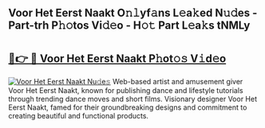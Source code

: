 ## Voor Het Eerst Naakt O𝚗𝚕yf𝚊ns L𝚎a𝚔ed N𝚞𝚍es - Part-trh P𝚑𝚘tos Vi𝚍𝚎o - H𝚘𝚝 Part L𝚎a𝚔s tNMLy

# <h2><a href="http://kfd4x8p.oniu.top/?m=Voor+Het+Eerst+Naakt">🔗👉 🔴 Voor Het Eerst Naakt P𝚑ot𝚘𝚜 V𝚒d𝚎o</a></h2>

[![Voor Het Eerst Naakt Nu𝚍e𝚜](https://i.imgur.com/0qMVB7G.gif)](http://kfd4x8p.oniu.top/?m=Voor+Het+Eerst+Naakt)
Web-based artist and amusement giver Voor Het Eerst Naakt, known for publishing dance and lifestyle tutorials through trending dance moves and short films. Visionary designer Voor Het Eerst Naakt, famed for their groundbreaking designs and commitment to creating beautiful and functional products.  
